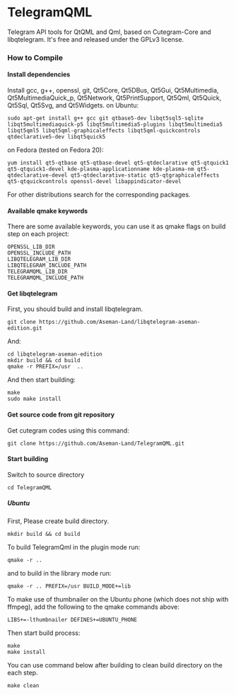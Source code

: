 # TelegramQML
Telegram API tools for QtQML and Qml, based on Cutegram-Core and libqtelegram.
It's free and released under the GPLv3 license.

### How to Compile
#### Install dependencies

Install gcc, g++, openssl, git, Qt5Core, Qt5DBus, Qt5Gui, Qt5Multimedia, Qt5MultimediaQuick_p, Qt5Network, Qt5PrintSupport, Qt5Qml, Qt5Quick, Qt5Sql, Qt5Svg, and Qt5Widgets.
on Ubuntu:

    sudo apt-get install g++ gcc git qtbase5-dev libqt5sql5-sqlite libqt5multimediaquick-p5 libqt5multimedia5-plugins libqt5multimedia5 libqt5qml5 libqt5qml-graphicaleffects libqt5qml-quickcontrols qtdeclarative5-dev libqt5quick5 

on Fedora (tested on Fedora 20):

    yum install qt5-qtbase qt5-qtbase-devel qt5-qtdeclarative qt5-qtquick1 qt5-qtquick1-devel kde-plasma-applicationname kde-plasma-nm qt5-qtdeclarative-devel qt5-qtdeclarative-static qt5-qtgraphicaleffects qt5-qtquickcontrols openssl-devel libappindicator-devel

For other distributions search for the corresponding packages.

#### Available qmake keywords
    
There are some available keywords, you can use it as qmake flags on build step on each project:

    OPENSSL_LIB_DIR
    OPENSSL_INCLUDE_PATH
    LIBQTELEGRAM_LIB_DIR
    LIBQTELEGRAM_INCLUDE_PATH
    TELEGRAMQML_LIB_DIR
    TELEGRAMQML_INCLUDE_PATH

#### Get libqtelegram

First, you should build and install libqtelegram.

    git clone https://github.com/Aseman-Land/libqtelegram-aseman-edition.git
    
And:

    cd libqtelegram-aseman-edition
    mkdir build && cd build
    qmake -r PREFIX=/usr  ..
    
And then start building:

    make
    sudo make install

#### Get source code from git repository

Get cutegram codes using this command:

    git clone https://github.com/Aseman-Land/TelegramQML.git

#### Start building

Switch to source directory

    cd TelegramQML

##### Ubuntu

First, Please create build directory.

    mkdir build && cd build
    
To build TelegramQml in the plugin mode run:
    
    qmake -r .. 
    
and to build in the library mode run:

    qmake -r .. PREFIX=/usr BUILD_MODE+=lib

To make use of thumbnailer on the Ubuntu phone (which does not ship with ffmpeg), add the following to the qmake commands above:

    LIBS+=-lthumbnailer DEFINES+=UBUNTU_PHONE
    
Then start build process:
    
    make
    make install

You can use command below after building to clean build directory on the each step.

    make clean
